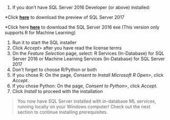 1. If you don’t have SQL Server 2016 Developer (or above) installed:

*Click [**here**](https://www.microsoft.com/en-us/evalcenter/evaluate-sql-server-2017-ctp/) to download the preview of SQL Server 2017

*Click here [**here**](http://go.microsoft.com/fwlink/?LinkID=799009) to download the SQL Server 2016 exe  (This version only supports R for Machine Learning)

1. Run it to start the SQL installer
1. Click *Accept*> after you have read the license terms
1. On the *Feature Selection* page, select: R Services (In-Database) for SQL Server 2016 or Machine Learning Services (In-Database) for SQL Server 2017
1. Don't forget to choose R/Python or both
1. If you chose R: On the page, *Consent to Install Microsoft R Open*>, click *Accept*.
1. If you chose Python: On the page, *Consent to Python*>, click *Accept*.
1. Click *Install* to proceed with the installation

> You now have SQL Server installed with in-database ML services, running locally on your Windows computer! Check out the next section to continue installing prerequisites.